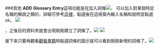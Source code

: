 ###其他
**ADD Glossary Entry**這項功能是在加入詞條![](https:/dl.dropboxusercontent.com/s/2thubh19h6m57x0/%E8%9E%A2%E5%B9%95%E6%88%AA%E5%9C%96%202015-01-14%2011.40.18%20-%20%E8%A4%87%E8%A3%BD%20-%20%E8%A4%87%E8%A3%BD.png?dl=0)，
可以加入對某個特定名稱的解說之類的，詳細可參考[這裡](http://www.zwbk.org/MyLemmaShow.aspx?zh=zh-tw&lid=86573)，點選後在這視窗內輸入名稱和說明並點選ok，
![](https://dl.dropboxusercontent.com/s/51b64zll6n1xtjb/%E8%9E%A2%E5%B9%95%E6%88%AA%E5%9C%96%202015-02-09%2016.12.24.png?dl=0)

，之後目的資料夾就會出現剛剛建立了詞條了。![](https://dl.dropboxusercontent.com/s/t881iu7gmieor3b/%E8%9E%A2%E5%B9%95%E6%88%AA%E5%9C%96%202015-02-09%2016.20.59.png?dl=0)
![](https://dl.dropboxusercontent.com/s/mj32i24zmsjxdf6/%E8%9E%A2%E5%B9%95%E6%88%AA%E5%9C%96%202015-02-09%2016.22.10.png?dl=0)

接下來只要再觀看[觀看書籍](sc3-2.md)時點選詞條的圖示就可以看到剛剛新增的詞條了。![](https://dl.dropboxusercontent.com/s/4zyovndsipjw8ls/%E8%9E%A2%E5%B9%95%E6%88%AA%E5%9C%96%202015-02-26%2009.09.11.png?dl=0)


